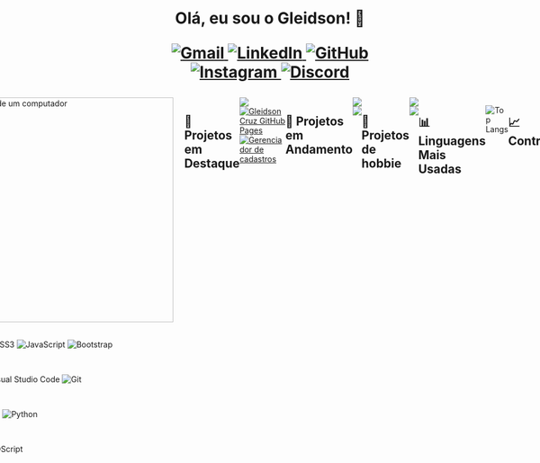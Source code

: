 <h1 align="center"> Olá, eu sou o Gleidson! 👋
  <p></p>
  <p>
    <a href="mailto:gleidsontech@gmail.com" title="Gmail">
      <img src="https://img.shields.io/badge/-Gmail-FF0000?style=for-the-badge&logo=gmail&logoColor=white" alt="Gmail"/>
    </a>
    <a href="https://www.linkedin.com/in/gleidson-ferreira-5a937620b/" title="LinkedIn">
      <img src="https://img.shields.io/badge/-Linkedin-0e76a8?style=for-the-badge&logo=Linkedin&logoColor=white" alt="LinkedIn"/>
    </a>
    <a href="https://github.com/Gleidson-cruz" title="GitHub">
      <img src="https://img.shields.io/badge/-GitHub-181717?style=for-the-badge&logo=github&logoColor=white" alt="GitHub"/>
    </a>
    <a href="https://www.instagram.com/quasedev_" title="Instagram">
      <img src="https://img.shields.io/badge/-Instagram-DF0174?style=for-the-badge&logo=instagram&logoColor=white" alt="Instagram"/>
    </a>
    <a href="https://discord.com/users/quasedevgf" title="Discord">
      <img src="https://img.shields.io/badge/-Discord-7289DA?style=for-the-badge&logo=discord&logoColor=white" alt="Discord"/>
    </a>  
  </p>
</h1>

<div style="display: flex; align-items: flex-start; justify-content: center; min-height: 300px;">
  <div>
    <p align="center">Sou desenvolvedor web front-end, com conhecimento em HTML, CSS, JavaScript, Bootstrap e Figma, e planejo me aprofundar em Java, PHP e Python. Atualmente, exploro o desenvolvimento de jogos no Godot4x como hobbie. Estou cursando Tecnólogo em Análise e Desenvolvimento de Sistemas, tenho 24 anos e moro em São Lourenço da Mata, Pernambuco.</p>
  </div>

  <div align="left">
      <img src="https://raw.githubusercontent.com/MicaelliMedeiros/micaellimedeiros/master/image/computer-illustration.png" align="right" alt="ilustração de um computador" width="400px" style="margin-right: 20px;">
<p>
  <strong>
    Tecnologias:
  </strong>
  <p>
    <img src="https://img.shields.io/badge/-HTML5-1c1c1c?style=for-the-badge&logo=html5&logoColor=white" alt="HTML5"/>
    <img src="https://img.shields.io/badge/-CSS3-1c1c1c?style=for-the-badge&logo=css3&logoColor=white" alt="CSS3"/>
    <img src="https://img.shields.io/badge/-JavaScript-1c1c1c?style=for-the-badge&logo=javascript&logoColor=white" alt="JavaScript"/>
    <img src="https://img.shields.io/badge/-Bootstrap-1c1c1c?style=for-the-badge&logo=bootstrap&logoColor=white" alt="Bootstrap"/>
  </p>
</p>

<p>
  <strong>
    Ferramentas:
  </strong>
  <p>
    <img src="https://img.shields.io/badge/-Figma-1c1c1c?style=for-the-badge&logo=figma&logoColor=white" alt="Figma"/>
    <img src="https://img.shields.io/badge/-VS%20Code-1c1c1c?style=for-the-badge&logo=visual-studio-code&logoColor=white" alt="Visual Studio Code"/>
    <img src="https://img.shields.io/badge/-Git-1c1c1c?style=for-the-badge&logo=git&logoColor=white" alt="Git"/>
  </p>

<p>
  <strong>
    Interesses:
  </strong>
  <p>
    <img src="https://img.shields.io/badge/-Java-1c1c1c?style=for-the-badge&logo=java&logoColor=white" alt="Java"/>
    <img src="https://img.shields.io/badge/-PHP-1c1c1c?style=for-the-badge&logo=php&logoColor=white" alt="PHP"/>
    <img src="https://img.shields.io/badge/-Python-1c1c1c?style=for-the-badge&logo=python&logoColor=white" alt="Python"/>
  </p>
</p>

<p>
  <strong>
    Hobbie:
  </strong>
  <p>
    <img src="https://img.shields.io/badge/Godot-1c1c1c.svg?style=for-the-badge&logo=godot-engine&logoColor=white" alt="Godot"/>
    <img src="https://img.shields.io/badge/GDScript-1c1c1c.svg?style=for-the-badge&logo=godot-engine&logoColor=white" alt="GDScript"/>
  </p>
</p>
</div>

## 📂 Projetos em Destaque

<div>
    <a href="https://github.com/Gleidson-cruz/keroacai">
        <img src="https://github-readme-stats.vercel.app/api/pin/?username=Gleidson-cruz&repo=keroacai&bg_color=1c1c1c" />
    </a>
    <a href="https://github.com/Gleidson-cruz/gleidson-cruz.github.io">
        <img src="https://github-readme-stats.vercel.app/api/pin/?username=Gleidson-cruz&repo=gleidson-cruz.github.io&bg_color=1c1c1c" alt="Gleidson Cruz GitHub Pages"  />
    </a>
   <a href="https://github.com/Gleidson-cruz/Gerenciador-de-cadastros">
        <img src="https://github-readme-stats.vercel.app/api/pin/?username=Gleidson-cruz&repo=Gerenciador-de-cadastros&bg_color=1c1c1c" alt="Gerenciador de cadastros" />
    </a>
</div>

## 📂 Projetos em Andamento

<div>
    <a href="https://github.com/Gleidson-cruz/novo-portifolio">
        <img src="https://github-readme-stats.vercel.app/api/pin/?username=Gleidson-cruz&repo=novo-portifolio&bg_color=1c1c1c" />
    </a>
    <a href="https://github.com/Gleidson-cruz/link-tree">
        <img src="https://github-readme-stats.vercel.app/api/pin/?username=Gleidson-cruz&repo=link-tree&bg_color=1c1c1c" />
    </a>
</div>

## 📂 Projetos de hobbie

<div>
    <a href="https://github.com/Gleidson-cruz/flippy-birds">
        <img src="https://github-readme-stats.vercel.app/api/pin/?username=Gleidson-cruz&repo=flippy-birds&bg_color=1c1c1c" />
    </a>
    <a href="https://github.com/Gleidson-cruz/dory-jump">
        <img src="https://github-readme-stats.vercel.app/api/pin/?username=Gleidson-cruz&repo=dory-jump&bg_color=1c1c1c" />
    </a>
</div>

## 📊 Linguagens Mais Usadas

![Top Langs](https://github-readme-stats.vercel.app/api/top-langs/?username=Gleidson-cruz&layout=compact&theme=dark&card_width=400)

## 📈 Contribuições

![Anurag's GitHub stats](https://github-readme-stats.vercel.app/api?username=Gleidson-cruz&show_icons=true&theme=dark)

Obrigado por visitar meu perfil! 😊
